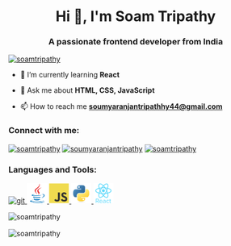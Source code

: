 <h1 align="center">Hi 👋, I'm Soam Tripathy</h1>
<h3 align="center">A passionate frontend developer from India</h3>

<p align="left"> <a href="https://twitter.com/soamtripathy" target="blank"><img src="https://img.shields.io/twitter/follow/soamtripathy?logo=twitter&style=for-the-badge" alt="soamtripathy" /></a> </p>

- 🌱 I’m currently learning **React**

- 💬 Ask me about **HTML, CSS, JavaScript**

- 📫 How to reach me **soumyaranjantripathhy44@gmail.com**

<h3 align="left">Connect with me:</h3>
<p align="left">
<a href="https://twitter.com/soamtripathy" target="blank"><img align="center" src="https://raw.githubusercontent.com/rahuldkjain/github-profile-readme-generator/master/src/images/icons/Social/twitter.svg" alt="soamtripathy" height="30" width="40" /></a>
<a href="https://linkedin.com/in/soumyaranjantripathy" target="blank"><img align="center" src="https://raw.githubusercontent.com/rahuldkjain/github-profile-readme-generator/master/src/images/icons/Social/linked-in-alt.svg" alt="soumyaranjantripathy" height="30" width="40" /></a>
<a href="https://instagram.com/soamtripathy" target="blank"><img align="center" src="https://raw.githubusercontent.com/rahuldkjain/github-profile-readme-generator/master/src/images/icons/Social/instagram.svg" alt="soamtripathy" height="30" width="40" /></a>
</p>

<h3 align="left">Languages and Tools:</h3>
<p align="left"> <a href="https://git-scm.com/" target="_blank"> <img src="https://www.vectorlogo.zone/logos/git-scm/git-scm-icon.svg" alt="git" width="40" height="40"/> </a> <a href="https://www.java.com" target="_blank"> <img src="https://raw.githubusercontent.com/devicons/devicon/master/icons/java/java-original.svg" alt="java" width="40" height="40"/> </a> <a href="https://developer.mozilla.org/en-US/docs/Web/JavaScript" target="_blank"> <img src="https://raw.githubusercontent.com/devicons/devicon/master/icons/javascript/javascript-original.svg" alt="javascript" width="40" height="40"/> </a> <a href="https://www.python.org" target="_blank"> <img src="https://raw.githubusercontent.com/devicons/devicon/master/icons/python/python-original.svg" alt="python" width="40" height="40"/> </a> <a href="https://reactjs.org/" target="_blank"> <img src="https://raw.githubusercontent.com/devicons/devicon/master/icons/react/react-original-wordmark.svg" alt="react" width="40" height="40"/> </a> </p>

<p><img align="center" src="https://github-readme-stats.vercel.app/api/top-langs?username=soamtripathy&show_icons=true&locale=en&layout=compact" alt="soamtripathy" /></p>

<p><img align="center" src="https://github-readme-streak-stats.herokuapp.com/?user=soamtripathy&" alt="soamtripathy" /></p>

